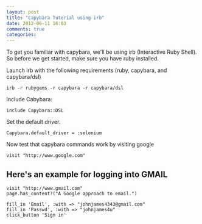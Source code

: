 ```yaml
---
layout: post
title: "Capybara Tutorial using irb"
date: 2012-06-11 16:03
comments: true
categories: 
---
```

To get you familiar with capybara, we'll be using irb (Interactive Ruby Shell). 
So before we get started, make sure you have ruby installed. 

Launch irb with the following requirements (ruby, capybara, and capybara/dsl)

    irb -r rubygems -r capybara -r capybara/dsl

Include Cabybara: 

    include Capybara::DSL

Set the default driver.

    Capybara.default_driver = :selenium

Now test that capybara commands work by visiting google

    visit "http://www.google.com"

Here's an example for logging into GMAIL
---
    visit "http://www.gmail.com"
    page.has_content?("A Google approach to email.")

    fill_in 'Email', :with => "johnjames4343@gmail.com"
    fill_in 'Passwd', :with => "johnjames4u"
    click_button 'Sign in'